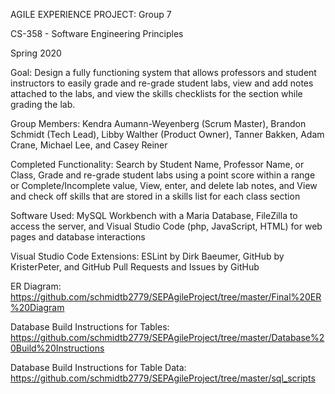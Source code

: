 AGILE EXPERIENCE PROJECT: Group 7

CS-358 - Software Engineering Principles

Spring 2020


Goal: Design a fully functioning system that allows professors and student instructors to easily grade and re-grade student labs, view      and add notes attached to the labs, and view the skills checklists for the section while grading the lab.


Group Members:
  Kendra Aumann-Weyenberg (Scrum Master),
  Brandon Schmidt (Tech Lead),
  Libby Walther (Product Owner),
  Tanner Bakken,
  Adam Crane,
  Michael Lee, and
  Casey Reiner


Completed Functionality:
  Search by Student Name, Professor Name, or Class,
  Grade and re-grade student labs using a point score within a range or Complete/Incomplete value,
  View, enter, and delete lab notes, and
  View and check off skills that are stored in a skills list for each class section
  
  
Software Used:
  MySQL Workbench with a Maria Database,
  FileZilla to access the server, and 
  Visual Studio Code (php, JavaScript, HTML) for web pages and database interactions
  
Visual Studio Code Extensions:
  ESLint by Dirk Baeumer,
  GitHub by KristerPeter, and
  GitHub Pull Requests and Issues by GitHub
  

ER Diagram: https://github.com/schmidtb2779/SEPAgileProject/tree/master/Final%20ER%20Diagram

  
Database Build Instructions for Tables: 
https://github.com/schmidtb2779/SEPAgileProject/tree/master/Database%20Build%20Instructions

Database Build Instructions for Table Data: 
https://github.com/schmidtb2779/SEPAgileProject/tree/master/sql_scripts
